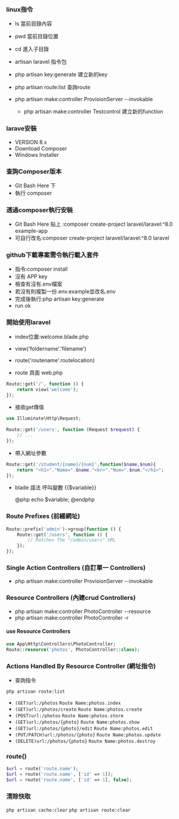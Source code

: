### linux指令
* ls 當前目錄內容
* pwd 當前目錄位置
* cd  進入子目錄

* artisan laravel 指令包
* php artisan key:generate 建立新的key
* php artisan route:list 查詢route
* php artisan make:controller ProvisionServer --invokable
    * php artisan make:controller Testcontrol 建立新的function

### larave安裝
* VERSION 8.x
* Download Composer
* Windows Installer

### 查詢Composer版本
* Git Bash Here 下
* 執行 composer

### 透過composer執行安裝
* Git Bash Here 貼上 :composer create-project laravel/laravel:^8.0 example-app
* 可自行改名:composer create-project laravel/laravel:^8.0 laravel

### github下載專案需令執行載入套件
* 指令:composer install
* 沒有 APP key
* 檢查有沒有.env檔案
* 若沒有則複製一份.env.example並改名.env
* 完成後執行:php artisan key:generate
* run ok

### 開始使用laravel
* index位置:welcome.blade.php
* view('foldername'.'filename')
* route('routename'.routelocation)

* route 頁面 web.php
```php 
Route::get('/', function () {
    return view('welcome');
});
```

* 接收get傳值
```php
use Illuminate\Http\Request;
 
Route::get('/users', function (Request $request) {
    // ...
});

```
* 帶入網址參數
```php
Route::get('/student/{name}/{num}',function($name,$num){
    return "<h1>"."Name=".$name."<br>"."Num=".$num."</h1>";
});
```

* blade 語法 呼叫變數
    {{$variable}}

    @php
    echo $variable;
    @endphp

### Route Prefixes (前綴網址)
```php
Route::prefix('admin')->group(function () {
    Route::get('/users', function () {
        // Matches The "/admin/users" URL
    });
});
```

### Single Action Controllers (自訂單一 Controllers)
* php artisan make:controller ProvisionServer --invokable       

### Resource Controllers (內建crud Controllers)
* php artisan make:controller PhotoController --resource
* php artisan make:controller PhotoController -r

#### use Resource Controllers
```php
use App\Http\Controllers\PhotoController;
Route::resource('photos', PhotoController::class);
```

### Actions Handled By Resource Controller (網址指令)

* 查詢指令
```
php artisan route:list
```
* `(GET)url:/photos`                `Route Name:photos.index`
* `(GET)url:/photos/create`         `Route Name:photos.create`
* `(POST)url:/photos`               `Route Name:photos.store`
* `(GET)url:/photos/{photo}`        `Route Name:photos.show`
* `(GET)url:/photos/{photo}/edit`   `Route Name:photos.edit`
* `(PUT/PATCH)url:/photos/{photo}`  `Route Name:photos.update`
* `(DELETE)url:/photos/{photo}`     `Route Name:photos.destroy`

### route()
```php
$url = route('route.name');
$url = route('route.name', ['id' => 1]);
$url = route('route.name', ['id' => 1], false);
```
### 清除快取
`php artisan cache:clear`
`php artisan route:clear`







